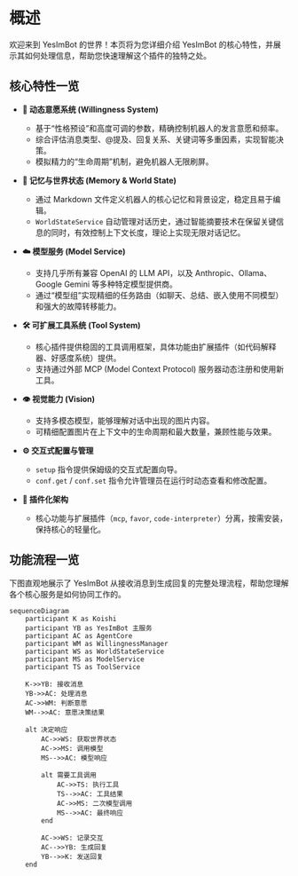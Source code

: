 # 概述

欢迎来到 YesImBot 的世界！本页将为您详细介绍 YesImBot 的核心特性，并展示其如何处理信息，帮助您快速理解这个插件的独特之处。

## 核心特性一览

-   **🤖 动态意愿系统 (Willingness System)**
    -   基于“性格预设”和高度可调的参数，精确控制机器人的发言意愿和频率。
    -   综合评估消息类型、@提及、回复关系、关键词等多重因素，实现智能决策。
    -   模拟精力的“生命周期”机制，避免机器人无限刷屏。

-   **🧠 记忆与世界状态 (Memory & World State)**
    -   通过 Markdown 文件定义机器人的核心记忆和背景设定，稳定且易于编辑。
    -   `WorldStateService` 自动管理对话历史，通过智能摘要技术在保留关键信息的同时，有效控制上下文长度，理论上实现无限对话记忆。

-   **☁️ 模型服务 (Model Service)**
    -   支持几乎所有兼容 OpenAI 的 LLM API，以及 Anthropic、Ollama、Google Gemini 等多种特定模型提供商。
    -   通过“模型组”实现精细的任务路由（如聊天、总结、嵌入使用不同模型）和强大的故障转移能力。

-   **🛠️ 可扩展工具系统 (Tool System)**
    -   核心插件提供稳固的工具调用框架，具体功能由扩展插件（如代码解释器、好感度系统）提供。
    -   支持通过外部 MCP (Model Context Protocol) 服务器动态注册和使用新工具。

-   **👁️ 视觉能力 (Vision)**
    -   支持多模态模型，能够理解对话中出现的图片内容。
    -   可精细配置图片在上下文中的生命周期和最大数量，兼顾性能与效果。

-   **⚙️ 交互式配置与管理**
    -   `setup` 指令提供保姆级的交互式配置向导。
    -   `conf.get` / `conf.set` 指令允许管理员在运行时动态查看和修改配置。

-   **🧩 插件化架构**
    -   核心功能与扩展插件（`mcp`, `favor`, `code-interpreter`）分离，按需安装，保持核心的轻量化。

## 功能流程一览

下图直观地展示了 YesImBot 从接收消息到生成回复的完整处理流程，帮助您理解各个核心服务是如何协同工作的。

```mermaid
sequenceDiagram
    participant K as Koishi
    participant YB as YesImBot 主服务
    participant AC as AgentCore
    participant WM as WillingnessManager
    participant WS as WorldStateService
    participant MS as ModelService
    participant TS as ToolService
    
    K->>YB: 接收消息
    YB->>AC: 处理消息
    AC->>WM: 判断意愿
    WM-->>AC: 意愿决策结果
    
    alt 决定响应
        AC->>WS: 获取世界状态
        AC->>MS: 调用模型
        MS-->>AC: 模型响应
        
        alt 需要工具调用
            AC->>TS: 执行工具
            TS-->>AC: 工具结果
            AC->>MS: 二次模型调用
            MS-->>AC: 最终响应
        end
        
        AC->>WS: 记录交互
        AC-->>YB: 生成回复
        YB-->>K: 发送回复
    end
```